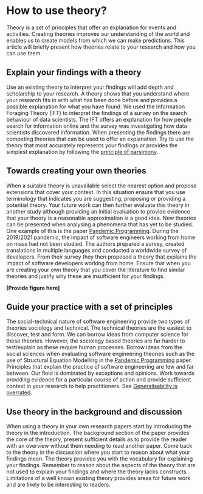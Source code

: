 # How to use theory?
Theory is a set of principles that offer an explanation for events and activities. Creating theories improves our understanding of the world and enables us to create models from which we can make predictions. This article will briefly present how theories relate to your research and how you can use them. 

## Explain your findings with a theory
Use an existing theory to interpret your findings will add depth and scholarship to your research. A theory shows that you understand where your research fits in with what has been done before and provides a possible explanation for what you have found. We used the Information Foraging Theory (IFT) to interpret the findings of a survey on the search behaviour of data scientists. The IFT offers an explanation for how people search for information online and the survey was investigating how data scientists discovered information. When presenting the findings there are competing theories that can be used to offer an explanation. Try to use the theory that most accurately represents your findings or provides the simplest explanation by following the [principle of parsimony](https://www.oxfordreference.com/view/10.1093/oi/authority.20110803100346221).

## Towards creating your own theories

When a suitable theory is unavailable select the nearest option and propose extensions that cover your context. In this situation ensure that you use terminology that indicates you are suggesting, proposing or providing a potential theory. Your future work can then further evaluate this theory in another study although providing an initial evaluation to provide evidence that your theory is a reasonable approximation is a good idea. New theories can be presented when analysing a phenomena that has yet to be studied. One example of this is the paper [Pandemic Programming](https://link.springer.com/article/10.1007/s10664-020-09875-y). During the 2019/2021 pandemic, the impact of software engineers working from home on mass had not been studied. The authors prepared a survey, created translations in multiple languages and conducted a worldwide survey of developers. From their survey they then proposed a theory that explains the impact of software developers working from home. Ensure that when you are creating your own theory that you cover the literature to find similar theories and justify why these are insufficient for your findings. 

**[Provide figure here]**

## Guide your practice with a set of principles 

The social-technical nature of software engineering provide two types of theories sociology and technical. The technical theories are the easiest to discover, test and form. We can borrow ideas from computer science for these theories. However, the sociology based theories are far harder to test/explain as these require human processes. Borrow ideas from the social sciences when evaluating software engineering theories such as the use of Structural Equation Modelling in the [Pandemic Programming](https://link.springer.com/article/10.1007/s10664-020-09875-y) paper. Principles that explain the practice of software engineering are few and far between. Our field is dominated by exceptions and opinions. Work towards providing evidence for a particular course of action and provide sufficient context in your research to help practitioners. See [Generalisability is overrated](https://www.computer.org/csdl/magazine/so/2017/05/mso2017050072/13rRUyft7Bj).

## Use theory in the background and discussion

When using a theory in your own research papers start by introducing the theory in the introduction. The background section of the paper provides the core of the theory, present sufficient details as to provide the reader with an overview without them needing to read another paper. Come back to the theory in the discussion where you start to reason about what your findings mean. The theory provides you with the vocabulary for explaining your findings. Remember to reason about the aspects of the theory that are not used to explain your findings and where the theory lacks constructs. Limitations of a well known existing theory provides areas for future work and are likely to be interesting to readers. 